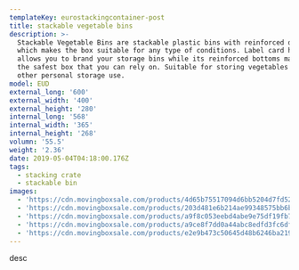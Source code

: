 ```yaml
---
templateKey: eurostackingcontainer-post
title: stackable vegetable bins
description: >-
  Stackable Vegetable Bins are stackable plastic bins with reinforced design
  which makes the box suitable for any type of conditions. Label card holder,
  allows you to brand your storage bins while its reinforced bottoms makes it
  the safest box that you can rely on. Suitable for storing vegetables and any
  other personal storage use.
model: EUD
external_long: '600'
external_width: '400'
external_height: '280'
internal_long: '568'
internal_width: '365'
internal_height: '268'
volumn: '55.5'
weight: '2.36'
date: 2019-05-04T04:18:00.176Z
tags:
  - stacking crate
  - stackable bin
images:
  - 'https://cdn.movingboxsale.com/products/4d65b75517094d6bb5204d7fd5299526.jpg'
  - 'https://cdn.movingboxsale.com/products/203d481e6b214ae99348575bb6b1ffa7.jpg'
  - 'https://cdn.movingboxsale.com/products/a9f8c053eebd4abe9e75df19fb735de1.jpg'
  - 'https://cdn.movingboxsale.com/products/a9ce8f7dd0a44abc8edfd3fc6df49fad.jpg'
  - 'https://cdn.movingboxsale.com/products/e2e9b473c50645d48b6246ba219e3e15.jpg'
---
```

desc
